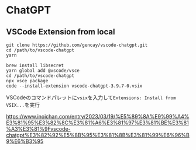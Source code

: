 # ChatGPT

## VSCode Extension from local

```shell
git clone https://github.com/gencay/vscode-chatgpt.git
cd /path/to/vscode-chatgpt
yarn

brew install libsecret
yarn global add @vscode/vsce
cd /path/to/vscode-chatgpt
npx vsce package
code --install-extension vscode-chatgpt-3.9.7-0.vsix
```

VSCodeのコマンドパレットに`vsix`を入力して`Extensions: Install from VSIX...`を実行

<https://www.inoichan.com/entry/2023/03/19/%E5%89%8A%E9%99%A4%E3%81%95%E3%82%8C%E3%81%A6%E3%81%97%E3%81%BE%E3%81%A3%E3%81%9Fvscode-chatgpt%E3%82%92%E5%8B%95%E3%81%8B%E3%81%99%E6%96%B9%E6%B3%95>
